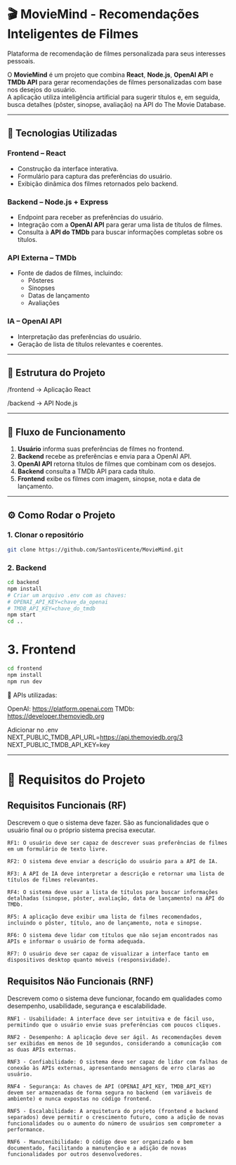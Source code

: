 # 🎬 MovieMind - Recomendações Inteligentes de Filmes
Plataforma de recomendação de filmes personalizada para seus interesses pessoais.

O **MovieMind** é um projeto que combina **React**, **Node.js**, **OpenAI API** e **TMDb API** para gerar recomendações de filmes personalizadas com base nos desejos do usuário.  
A aplicação utiliza inteligência artificial para sugerir títulos e, em seguida, busca detalhes (pôster, sinopse, avaliação) na API do The Movie Database.

---

## 🚀 Tecnologias Utilizadas

### **Frontend** – React
- Construção da interface interativa.
- Formulário para captura das preferências do usuário.
- Exibição dinâmica dos filmes retornados pelo backend.

### **Backend** – Node.js + Express
- Endpoint para receber as preferências do usuário.
- Integração com a **OpenAI API** para gerar uma lista de títulos de filmes.
- Consulta à **API do TMDb** para buscar informações completas sobre os títulos.

### **API Externa** – TMDb
- Fonte de dados de filmes, incluindo:
  - Pôsteres
  - Sinopses
  - Datas de lançamento
  - Avaliações

### **IA** – OpenAI API
- Interpretação das preferências do usuário.
- Geração de lista de títulos relevantes e coerentes.

---

## 📂 Estrutura do Projeto

/frontend → Aplicação React

/backend → API Node.js


---

## 🔄 Fluxo de Funcionamento

1. **Usuário** informa suas preferências de filmes no frontend.
2. **Backend** recebe as preferências e envia para a OpenAI API.
3. **OpenAI API** retorna títulos de filmes que combinam com os desejos.
4. **Backend** consulta a TMDb API para cada título.
5. **Frontend** exibe os filmes com imagem, sinopse, nota e data de lançamento.

---

## ⚙️ Como Rodar o Projeto

### 1. Clonar o repositório
```bash
git clone https://github.com/SantosVicente/MovieMind.git
```
### 2. Backend

```bash
cd backend
npm install
# Criar um arquivo .env com as chaves:
# OPENAI_API_KEY=chave_da_openai
# TMDB_API_KEY=chave_do_tmdb
npm start
cd ..
```

# 3. Frontend

```bash
cd frontend
npm install
npm run dev
```

🔑 APIs utilizadas:

OpenAI: https://platform.openai.com
TMDb: https://developer.themoviedb.org

Adicionar no .env
NEXT_PUBLIC_TMDB_API_URL=https://api.themoviedb.org/3
NEXT_PUBLIC_TMDB_API_KEY=key

---

# 📝 Requisitos do Projeto

## Requisitos Funcionais (RF)

Descrevem o que o sistema deve fazer. São as funcionalidades que o usuário final ou o próprio sistema precisa executar.

    RF1: O usuário deve ser capaz de descrever suas preferências de filmes em um formulário de texto livre.

    RF2: O sistema deve enviar a descrição do usuário para a API de IA.

    RF3: A API de IA deve interpretar a descrição e retornar uma lista de títulos de filmes relevantes.

    RF4: O sistema deve usar a lista de títulos para buscar informações detalhadas (sinopse, pôster, avaliação, data de lançamento) na API do TMDb.

    RF5: A aplicação deve exibir uma lista de filmes recomendados, incluindo o pôster, título, ano de lançamento, nota e sinopse.

    RF6: O sistema deve lidar com títulos que não sejam encontrados nas APIs e informar o usuário de forma adequada.

    RF7: O usuário deve ser capaz de visualizar a interface tanto em dispositivos desktop quanto móveis (responsividade).

## Requisitos Não Funcionais (RNF)

Descrevem como o sistema deve funcionar, focando em qualidades como desempenho, usabilidade, segurança e escalabilidade.

    RNF1 - Usabilidade: A interface deve ser intuitiva e de fácil uso, permitindo que o usuário envie suas preferências com poucos cliques.

    RNF2 - Desempenho: A aplicação deve ser ágil. As recomendações devem ser exibidas em menos de 10 segundos, considerando a comunicação com as duas APIs externas.

    RNF3 - Confiabilidade: O sistema deve ser capaz de lidar com falhas de conexão às APIs externas, apresentando mensagens de erro claras ao usuário.

    RNF4 - Segurança: As chaves de API (OPENAI_API_KEY, TMDB_API_KEY) devem ser armazenadas de forma segura no backend (em variáveis de ambiente) e nunca expostas no código frontend.

    RNF5 - Escalabilidade: A arquitetura do projeto (frontend e backend separados) deve permitir o crescimento futuro, como a adição de novas funcionalidades ou o aumento do número de usuários sem comprometer a performance.

    RNF6 - Manutenibilidade: O código deve ser organizado e bem documentado, facilitando a manutenção e a adição de novas funcionalidades por outros desenvolvedores.
